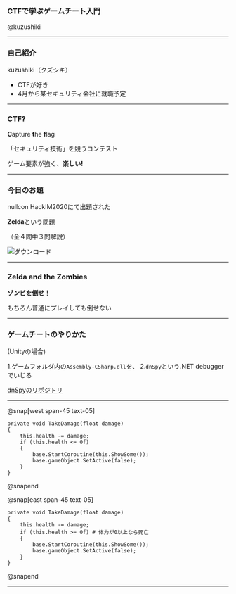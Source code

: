 ### CTFで学ぶゲームチート入門
@kuzushiki

---

### 自己紹介
kuzushiki（クズシキ）

- CTFが好き
- 4月から某セキュリティ会社に就職予定

---

### CTF?
**C**apture **t**he **f**lag

「セキュリティ技術」を競うコンテスト

ゲーム要素が強く、**楽しい!**

---

### 今日のお題
nullcon HackIM2020にて出題された

**Zelda**という問題

（全４問中３問解説）

![ダウンロード](https://user-images.githubusercontent.com/50363796/76391493-f8ef9200-63b2-11ea-8910-84e0d33523c4.jpg)

---

### Zelda and the Zombies
**ゾンビを倒せ！**

もちろん普通にプレイしても倒せない

---

### ゲームチートのやりかた
(Unityの場合)

1.ゲームフォルダ内の`Assembly-CSharp.dll`を、
2.`dnSpy`という.NET debuggerでいじる

[dnSpyのリポジトリ](https://github.com/0xd4d/dnSpy)

---

@snap[west span-45 text-05]
```
private void TakeDamage(float damage)
{
	this.health -= damage;
	if (this.health <= 0f)
	{
		base.StartCoroutine(this.ShowSome());
		base.gameObject.SetActive(false);
	}
}
```
@snapend

@snap[east span-45 text-05]
```
private void TakeDamage(float damage)
{
	this.health -= damage;
	if (this.health >= 0f) # 体力が0以上なら死亡
	{
		base.StartCoroutine(this.ShowSome());
		base.gameObject.SetActive(false);
	}
}
```
@snapend

---
